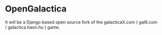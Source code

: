 # OpenGalactica
It will be a Django based open source fork of the galacticaX.com ( gal6.com / galactica.haon.hu ) game.
